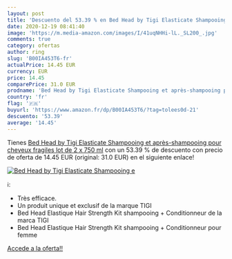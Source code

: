 ```yaml
---
layout: post
title: 'Descuento del 53.39 % en Bed Head by Tigi Elasticate Shampooing e'
date: 2020-12-19 08:41:40
image: 'https://m.media-amazon.com/images/I/41uqNHHi-lL._SL200_.jpg'
comments: true
category: ofertas
author: ring
slug: 'B00IA453T6-fr'
actualPrice: 14.45 EUR
currency: EUR
price: 14.45
comparePrice: 31.0 EUR
prodname: 'Bed Head by Tigi Elasticate Shampooing et après-shampooing pour cheveux fragiles  lot de 2 x 750 ml'
country: 'fr'
flag: '🇫🇷'
buyurl: 'https://www.amazon.fr/dp/B00IA453T6/?tag=tolees0d-21'
descuento: '53.39'
average: '14.45'
---
```


Tienes [Bed Head by Tigi Elasticate Shampooing et après-shampooing pour cheveux fragiles  lot de 2 x 750 ml](https://www.amazon.fr/dp/B00IA453T6/?tag=tolees0d-21) con un 53.39 % de descuento con precio de oferta de 14.45 EUR (original: 31.0 EUR) en el siguiente enlace!

[![Bed Head by Tigi Elasticate Shampooing e](https://m.media-amazon.com/images/I/41uqNHHi-lL._SL200_.jpg)](https://www.amazon.fr/dp/B00IA453T6/?tag=tolees0d-21)

ℹ️:

- Très efficace.
- Un produit unique et exclusif de la marque TIGI
- Bed Head Elastique Hair Strength Kit shampooing + Conditionneur de la marca TIGI
- Bed Head Elastique Hair Strength Kit shampooing + Conditionneur pour femme

[Accede a la oferta!!](https://www.amazon.fr/dp/B00IA453T6/?tag=tolees0d-21)
